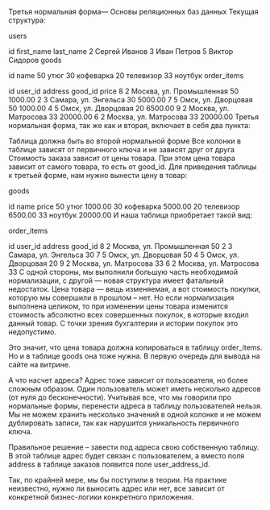 Третья нормальная форма—
Основы реляционных баз данных
Текущая структура:

users

id	first_name	last_name
2	Сергей	Иванов
3	Иван	Петров
5	Виктор	Сидоров
goods

id	name
50	утюг
30	кофеварка
20	телевизор
33	ноутбук
order_items

id	user_id	address	good_id	price
8	2	Москва, ул. Промышленная	50	1000.00
2	3	Самара, ул. Энгельса	30	5000.00
7	5	Омск, ул. Дворцовая	50	1000.00
4	5	Омск, ул. Дворцовая	20	6500.00
9	2	Москва, ул. Матросова	33	20000.00
6	2	Москва, ул. Матросова	33	20000.00
Третья нормальная форма, так же как и вторая, включает в себя два пункта:

Таблица должна быть во второй нормальной форме
Все колонки в таблице зависят от первичного ключа и не зависят друг от друга
Стоимость заказа зависит от цены товара. 
При этом цена товара зависит от самого товара, то есть от good_id. Для приведения таблицы к третьей форме, 
нам нужно вынести цену в товар:

goods

id	name	price
50	утюг	1000.00
30	кофеварка	5000.00
20	телевизор	6500.00
33	ноутбук	20000.00
И наша таблица приобретает такой вид:

order_items

id	user_id	address	good_id
8	2	Москва, ул. Промышленная	50
2	3	Самара, ул. Энгельса	30
7	5	Омск, ул. Дворцовая	50
4	5	Омск, ул. Дворцовая	20
9	2	Москва, ул. Матросова	33
6	2	Москва, ул. Матросова	33
С одной стороны, мы выполнили большую часть необходимой нормализации, с другой — новая структура имеет фатальный 
недостаток. Цена товара — вещь изменяемая, а вот стоимость покупки, которую мы совершили в прошлом – нет. Но если 
нормализация выполнена целиком, то при изменении цены товара изменится стоимость абсолютно всех совершенных покупок, 
в которые входил данный товар. С точки зрения бухгалтерии и истории покупок это недопустимо.

Это значит, что цена товара должна копироваться в таблицу order_items. Но и в таблице goods она тоже нужна. В первую 
очередь для вывода на сайте на витрине.

А что насчет адреса? Адрес тоже зависит от пользователя, но более сложным образом. Один пользователь может иметь 
несколько адресов (от нуля до бесконечности). Учитывая все, что мы говорили про нормальные формы, перенести адреса в 
таблицу пользователей нельзя. Мы не можем хранить несколько значений в одной колонке и не можем дублировать записи, так 
как нарушится уникальность первичного ключа.

Правильное решение – завести под адреса свою собственную таблицу. В этой таблице адрес будет связан с пользователем, 
а вместо поля address в таблице заказов появится поле user_address_id.

Так, по крайней мере, мы бы поступили в теории. На практике неизвестно, нужно ли выносить адрес или нет, все зависит 
от конкретной бизнес-логики конкретного приложения.

